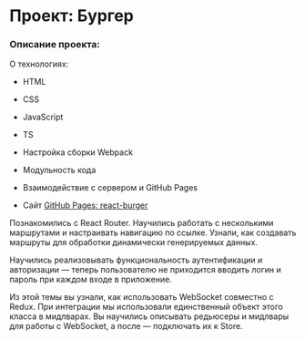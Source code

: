 # Проект: Бургер

### Описание проекта:

О технологиях:

- HTML
- CSS
- JavaScript
- TS
- Настройка сборки Webpack
- Модульность кода
- Взаимодействие с сервером и GitHub Pages

- Сайт [GitHub Pages: react-burger](https://maxtish.github.io/react-burger/)

Познакомились с React Router. Научились работать с несколькими маршрутами и настраивать навигацию по ссылке. Узнали, как создавать маршруты для обработки динамически генерируемых данных.

Научились реализовывать функциональность аутентификации и авторизации — теперь пользователю не приходится вводить логин и пароль при каждом входе в приложение.

Из этой темы вы узнали, как использовать WebSocket совместно с Redux. При интеграции мы использовали единственный объект этого класса в мидлварах. Вы научились описывать редьюсеры и мидлвары для работы с WebSocket, а после — подключать их к Store.
